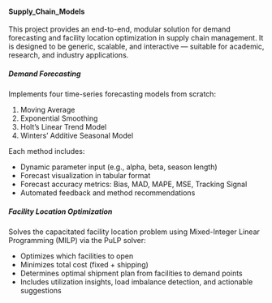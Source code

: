 #### Supply_Chain_Models
This project provides an end-to-end, modular solution for demand forecasting and facility location optimization in supply chain management. It is designed to be generic, scalable, and interactive — suitable for academic, research, and industry applications.

##### Demand Forecasting
Implements four time-series forecasting models from scratch:
1. Moving Average
2. Exponential Smoothing
3. Holt’s Linear Trend Model
4. Winters’ Additive Seasonal Model

Each method includes:
- Dynamic parameter input (e.g., alpha, beta, season length)
- Forecast visualization in tabular format
- Forecast accuracy metrics: Bias, MAD, MAPE, MSE, Tracking Signal
- Automated feedback and method recommendations

##### Facility Location Optimization
Solves the capacitated facility location problem using Mixed-Integer Linear Programming (MILP) via the PuLP solver:
- Optimizes which facilities to open
- Minimizes total cost (fixed + shipping)
- Determines optimal shipment plan from facilities to demand points
- Includes utilization insights, load imbalance detection, and actionable suggestions
